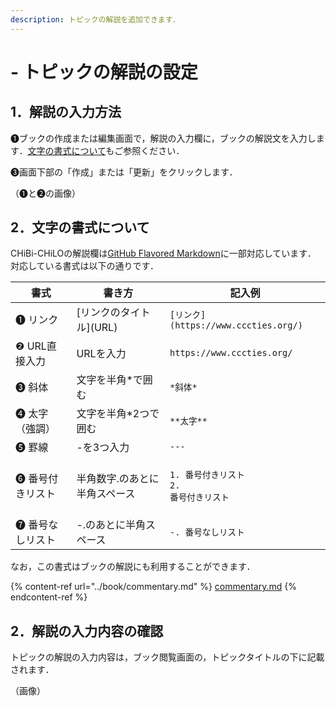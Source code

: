 ```yaml
---
description: トピックの解説を追加できます．
---
```


# - トピックの解説の設定

## 1．解説の入力方法

❶ブックの作成または編集画面で，解説の入力欄に，ブックの解説文を入力します．[文字の書式について](commentary.md#2nonitsuite)もご参照ください．

❸画面下部の「作成」または「更新」をクリックします．

（❶と❷の画像）

## 2．文字の書式について

CHiBi-CHiLOの解説欄は[GitHub Flavored Markdown](https://github.github.com/gfm/)に一部対応しています．\
対応している書式は以下の通りです．

| 書式        | 書き方               | 記入例                                                       |
| --------- | ----------------- | --------------------------------------------------------- |
| ❶ リンク     | \[リンクのタイトル]\(URL) | `[リンク](https://www.cccties.org/)`                         |
| ❷ URL直接入力 | URLを入力            | `https://www.cccties.org/`                                |
| ❸ 斜体      | 文字を半角\*で囲む        | `*斜体*`                                                    |
| ❹ 太字（強調）  | 文字を半角\*2つで囲む      | `**太字**`                                                  |
| ❺ 罫線      | -を3つ入力            | `---`                                                     |
| ❻ 番号付きリスト | 半角数字.のあとに半角スペース   | <p><code>1. 番号付きリスト</code><br><code>2. 番号付きリスト</code></p> |
| ❼ 番号なしリスト | -.のあとに半角スペース      | `-. 番号なしリスト`                                              |

なお，この書式はブックの解説にも利用することができます．

{% content-ref url="../book/commentary.md" %}
[commentary.md](../book/commentary.md)
{% endcontent-ref %}

## 2．解説の入力内容の確認

トピックの解説の入力内容は，ブック閲覧画面の，トピックタイトルの下に記載されます．

（画像）
